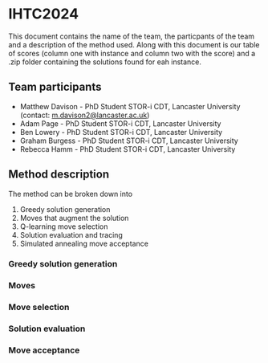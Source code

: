 # IHTC2024

This document contains the name of the team, the particpants of the team and a description of the method used. Along with this document is our table of scores (column one with instance and column two with the score) and a .zip folder containing the solutions found for eah instance.

## Team participants

- Matthew Davison - PhD Student STOR-i CDT, Lancaster University (contact: m.davison2@lancaster.ac.uk)
- Adam Page - PhD Student STOR-i CDT, Lancaster University 
- Ben Lowery  - PhD Student STOR-i CDT, Lancaster University 
- Graham Burgess - PhD Student STOR-i CDT, Lancaster University 
- Rebecca Hamm - PhD Student STOR-i CDT, Lancaster University

## Method description

The method can be broken down into 

1. Greedy solution generation
2. Moves that augment the solution
3. Q-learning move selection
4. Solution evaluation and tracing
5. Simulated annealing move acceptance

### Greedy solution generation

### Moves

### Move selection

### Solution evaluation

### Move acceptance